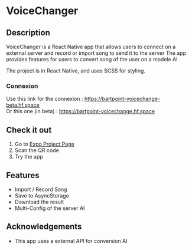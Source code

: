 # VoiceChanger

## Description
VoiceChanger is a React Native app that allows users to connect on a external server and record or import song to send it to the server
The app provides features for users to convert song of the user on a modele AI

The project is in React Native, and uses SCSS for styling.

### Connexion 

Use this link for the connexion : https://bartpoint-voicechange-beta.hf.space <br>
Or this one (in beta) : https://bartpoint-voicechange.hf.space

## Check it out
1. Go to [Expo Project Page](https://expo.dev/%40enzopoint/voice-changer?serviceType=eas&distribution=expo-go&scheme=exp%2Breact-native-projet-final&channel=production&sdkVersion=48.0.0)
2. Scan the QR code
3. Try the app

## Features
- Import / Record Song
- Save to AsyncStorage 
- Download the result
- Multi-Config of the server AI

## Acknowledgements
- This app uses a external API for conversion AI
